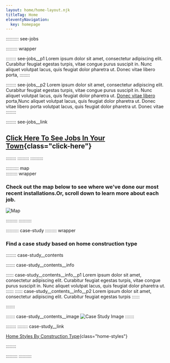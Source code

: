 ```yaml
---
layout: home/home-layout.njk
titleTag: Home
eleventyNavigation:
  key: homepage
---
```


:::::::::: see-jobs

::::::::: wrapper

:::::::: see-jobs__p1
Lorem ipsum dolor sit amet, consectetur adipiscing elit. Curabitur feugiat egestas turpis, vitae congue purus suscipit in. Nunc aliquet volutpat lacus, quis feugiat dolor pharetra ut. Donec vitae libero porta,
::::::::

:::::::: see-jobs__p2
Lorem ipsum dolor sit amet, consectetur adipiscing elit. Curabitur feugiat egestas turpis, vitae congue purus suscipit in. Nunc aliquet volutpat lacus, quis feugiat dolor pharetra ut. [Donec vitae libero](#FIXME) porta,Nunc aliquet volutpat lacus, quis feugiat dolor pharetra ut. Donec vitae libero porta volutpat lacus, quis feugiat dolor pharetra ut. Donec vitae 
::::::::

:::::::: see-jobs__link

## [Click Here To See Jobs In Your Town](#FIXME){class="click-here"}

::::::::
:::::::::
::::::::::

:::::::::: map  
::::::::: wrapper

### Check out the map below to see where we've done our most recent installations.Or, scroll down to learn more about each job.

![Map](http://placehold.jp/994x601.png)

:::::::::
::::::::::

:::::::::: case-study
::::::::: wrapper

### Find a case study based on home construction type

:::::::: case-study__contents

::::::: case-study__contents__info

:::::: case-study__contents__info__p1
    Lorem ipsum dolor sit amet, consectetur adipiscing elit. Curabitur feugiat egestas turpis, vitae congue purus suscipit in. Nunc aliquet volutpat lacus, quis feugiat dolor pharetra ut.
::::::
:::::: case-study__contents__info__p2
    Lorem ipsum dolor sit amet, consectetur adipiscing elit. Curabitur feugiat egestas turpis
::::::

:::::::

::::::: case-study__contents__image
![Case Study Image](http://placehold.jp/475x267.png)
:::::::

::::::::
:::::::: case-study__link

[Home Styles By Construction Type](#FIXME){class="home-styles"}

::::::::

:::::::::
::::::::::